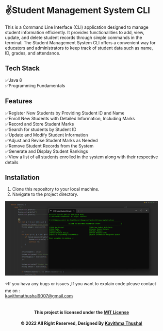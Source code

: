 # ✌️Student Management System CLI

This is a Command Line Interface (CLI) application designed to manage student information efficiently. It provides
functionalities to add, view, update, and delete student records through simple commands in the terminal. The Student
Management System CLI offers a convenient way for educators and administrators to keep track of student data such as
name, ID, grades, and attendance.

## Tech Stack

✅Java 8</br>
✅Programming Fundamentals</br>

## Features

✅Register New Students by Providing Student ID and Name</br>
✅Enroll New Students with Detailed Information, Including Marks</br>
✅Record and Store Student Marks</br>
✅Search for students by Student ID</br>
✅Update and Modify Student Information</br>
✅Adjust and Revise Student Marks as Needed</br>
✅Remove Student Records from the System</br>
✅Generate and Display Student Rankings</br>
✅View a list of all students enrolled in the system along with their respective details</br>

## Installation

1. Clone this repository to your local machine.
2. Navigate to the project directory.

<img src="ss/img.png">

⭐️If you hava any bugs or issues ,If you want to explain code please contact me on :<br/>
[kavithmathushal9007@gmail.com](https://www.kavithmathushal9007@gmail.com)<br/><br/>

<div align="center">

#### This project is licensed under the [MIT License](LICENSE)

#### © 2022 All Right Reserved, Designed By [Kavithma Thushal](https://github.com/Thushal2001)

</div>